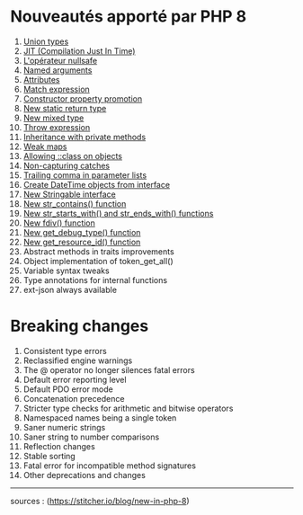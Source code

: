 # Nouveautés apporté par PHP 8

1. [Union types](./union_types.md)
2. [JIT (Compilation Just In Time)](./jit.md)
3. [L'opérateur nullsafe](./nullsafe_operator.md)
4. [Named arguments](./named_argument.md)
5. [Attributes](./attributes.md)
6. [Match expression](./match_expression.md)
7. [Constructor property promotion](./constructor_property_promotion.md)
8. [New static return type](./static_return_type.md)
9. [New mixed type](./mixed_type.md)
10. [Throw expression](./throw_expression.md)
11. [Inheritance with private methods](./inheritance_with_private_methods.md)
12. [Weak maps](./weak_maps.md)
13. [Allowing ::class on objects](./allowing_class_on_objects.md)
14. [Non-capturing catches](./non_capturing_catches.md)
15. [Trailing comma in parameter lists](./trailing_comma_in_parameter_lists.md)
16. [Create DateTime objects from interface](./create_datetime_from_interface.md)
17. [New Stringable interface](./stringable_interface.md)
18. [New str_contains() function](./str_contains_function.md)
19. [New str_starts_with() and str_ends_with() functions](./str_start_with_and_str_end_with_functions.md)
20. [New fdiv() function](./fdiv_function.md)
21. [New get_debug_type() function](./get_debug_type_function.md)
22. [New get_resource_id() function](./get_resour_id_function.md)
23. Abstract methods in traits improvements
24. Object implementation of token_get_all()
25. Variable syntax tweaks
26. Type annotations for internal functions
27. ext-json always available

# Breaking changes

1. Consistent type errors
2. Reclassified engine warnings
3. The @ operator no longer silences fatal errors
4. Default error reporting level
5. Default PDO error mode
6. Concatenation precedence
7. Stricter type checks for arithmetic and bitwise operators
8. Namespaced names being a single token
9. Saner numeric strings
10. Saner string to number comparisons
11. Reflection changes
12. Stable sorting
13. Fatal error for incompatible method signatures
14. Other deprecations and changes

---
sources : (https://stitcher.io/blog/new-in-php-8)
